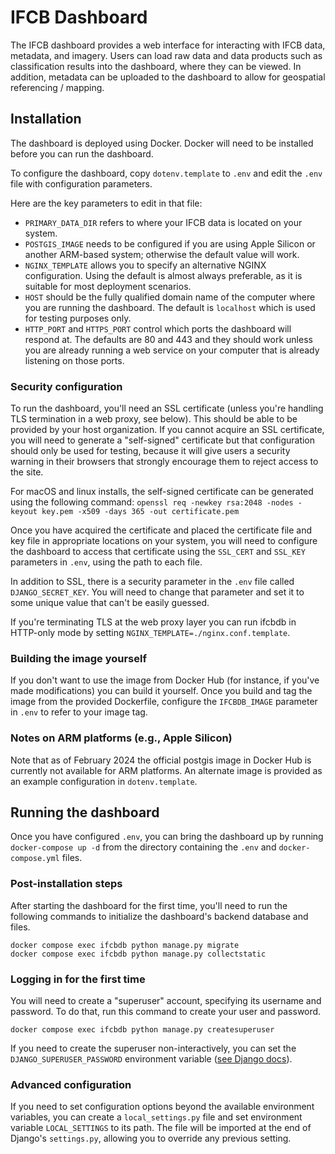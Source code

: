 # IFCB Dashboard

The IFCB dashboard provides a web interface for interacting with IFCB data, metadata, and imagery.
Users can load raw data and data products such as classification results into the dashboard, where they can be viewed.
In addition, metadata can be uploaded to the dashboard to allow for geospatial referencing / mapping.

## Installation

The dashboard is deployed using Docker. Docker will need to be installed before you can run the dashboard.

To configure the dashboard, copy `dotenv.template` to `.env` and edit the `.env` file with configuration parameters.

Here are the key parameters to edit in that file:

* `PRIMARY_DATA_DIR` refers to where your IFCB data is located on your system.
* `POSTGIS_IMAGE` needs to be configured if you are using Apple Silicon or another ARM-based system; otherwise the default value will work.
* `NGINX_TEMPLATE` allows you to specify an alternative NGINX configuration. Using the default is almost always preferable, as it is suitable for most deployment scenarios.
* `HOST` should be the fully qualified domain name of the computer where you are running the dashboard. The default is `localhost` which is used for testing purposes only.
* `HTTP_PORT` and `HTTPS_PORT` control which ports the dashboard will respond at. The defaults are 80 and 443 and they should work unless you are already running a web service on your computer that is already listening on those ports.

### Security configuration

To run the dashboard, you'll need an SSL certificate (unless you're handling TLS termination in a web proxy, see below). This should be able to be provided by your host organization. If you cannot acquire an SSL certificate, you will need to generate a "self-signed" certificate but that configuration should only be used for testing, because it will give users a security warning in their browsers that strongly encourage them to reject access to the site.

For macOS and linux installs, the self-signed certificate can be generated using the following command:
    `openssl req -newkey rsa:2048 -nodes -keyout key.pem -x509 -days 365 -out certificate.pem`

Once you have acquired the certificate and placed the certificate file and key file in appropriate locations on your system, you will need to configure the dashboard to access that certificate using the `SSL_CERT` and `SSL_KEY` parameters in `.env`, using the path to each file.

In addition to SSL, there is a security parameter in the `.env` file called `DJANGO_SECRET_KEY`. You will need to change that parameter and set it to some unique value that can't be easily guessed.

If you're terminating TLS at the web proxy layer you can run ifcbdb in HTTP-only mode by setting `NGINX_TEMPLATE=./nginx.conf.template`.

### Building the image yourself

If you don't want to use the image from Docker Hub (for instance, if you've made modifications) you can build it yourself. Once you build and tag the image from the provided Dockerfile, configure the `IFCBDB_IMAGE` parameter in `.env` to refer to your image tag.

### Notes on ARM platforms (e.g., Apple Silicon)

Note that as of February 2024 the official postgis image in Docker Hub is currently not available for ARM platforms. An alternate image is provided as an example configuration in `dotenv.template`.

## Running the dashboard

Once you have configured `.env`, you can bring the dashboard up by running `docker-compose up -d` from the directory containing the `.env` and `docker-compose.yml` files.

### Post-installation steps

After starting the dashboard for the first time, you'll need to run the following commands to initialize the dashboard's backend database and files.

```
docker compose exec ifcbdb python manage.py migrate
docker compose exec ifcbdb python manage.py collectstatic
```

### Logging in for the first time

You will need to create a "superuser" account, specifying its username and password. To do that, run this command to create your user and password.

```
docker compose exec ifcbdb python manage.py createsuperuser
```

If you need to create the superuser non-interactively, you can set the `DJANGO_SUPERUSER_PASSWORD` environment variable
([see Django docs](https://docs.djangoproject.com/en/5.0/ref/django-admin/#envvar-DJANGO_SUPERUSER_PASSWORD)).

### Advanced configuration

If you need to set configuration options beyond the available environment variables, you can create a
`local_settings.py` file and set environment variable `LOCAL_SETTINGS` to its path. The file will
be imported at the end of Django's `settings.py`, allowing you to override any previous setting.
